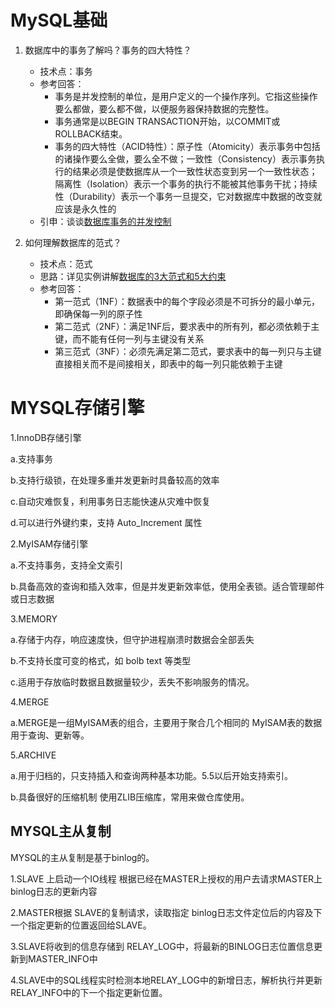 # MySQL基础

1. 数据库中的事务了解吗？事务的四大特性？
   - 技术点：事务
   - 参考回答：
     - 事务是并发控制的单位，是用户定义的一个操作序列。它指这些操作要么都做，要么都不做，以便服务器保持数据的完整性。
     - 事务通常是以BEGIN TRANSACTION开始，以COMMIT或ROLLBACK结束。
     - 事务的四大特性（ACID特性）：原子性（Atomicity）表示事务中包括的诸操作要么全做，要么全不做；一致性（Consistency）表示事务执行的结果必须是使数据库从一个一致性状态变到另一个一致性状态；隔离性（Isolation）表示一个事务的执行不能被其他事务干扰；持续性（Durability）表示一个事务一旦提交，它对数据库中数据的改变就应该是永久性的
   - 引申：谈谈[数据库事务的并发控制](https://www.jianshu.com/p/478c6dca1b74)

2. 如何理解数据库的范式？
   - 技术点：范式
   - 思路：详见实例讲解[数据库的3大范式和5大约束](https://blog.csdn.net/qq_33862644/article/details/79692652)
   - 参考回答：
     - 第一范式（1NF）：数据表中的每个字段必须是不可拆分的最小单元，即确保每一列的原子性
     - 第二范式（2NF）：满足1NF后，要求表中的所有列，都必须依赖于主键，而不能有任何一列与主键没有关系
     - 第三范式（3NF）：必须先满足第二范式，要求表中的每一列只与主键直接相关而不是间接相关，即表中的每一列只能依赖于主键

# MYSQL存储引擎 

1.InnoDB存储引擎

a.支持事务

b.支持行级锁，在处理多重并发更新时具备较高的效率

c.自动灾难恢复，利用事务日志能快速从灾难中恢复

d.可以进行外键约束，支持 Auto_Increment 属性

 

2.MyISAM存储引擎

a.不支持事务，支持全文索引

b.具备高效的查询和插入效率，但是并发更新效率低，使用全表锁。适合管理邮件或日志数据

 

3.MEMORY

a.存储于内存，响应速度快，但守护进程崩溃时数据会全部丢失

b.不支持长度可变的格式，如 bolb text 等类型

c.适用于存放临时数据且数据量较少，丢失不影响服务的情况。

 

4.MERGE

a.MERGE是一组MyISAM表的组合，主要用于聚合几个相同的 MyISAM表的数据用于查询、更新等。

 

5.ARCHIVE

a.用于归档的，只支持插入和查询两种基本功能。5.5以后开始支持索引。

b.具备很好的压缩机制 使用ZLIB压缩库，常用来做仓库使用。

 

## MYSQL主从复制

MYSQL的主从复制是基于binlog的。

1.SLAVE 上启动一个IO线程 根据已经在MASTER上授权的用户去请求MASTER上 binlog日志的更新内容

2.MASTER根据 SLAVE的复制请求，读取指定 binlog日志文件定位后的内容及下一个指定更新的位置返回给SLAVE。

3.SLAVE将收到的信息存储到 RELAY_LOG中，将最新的BINLOG日志位置信息更新到MASTER_INFO中

4.SLAVE中的SQL线程实时检测本地RELAY_LOG中的新增日志，解析执行并更新RELAY_INFO中的下一个指定更新位置。